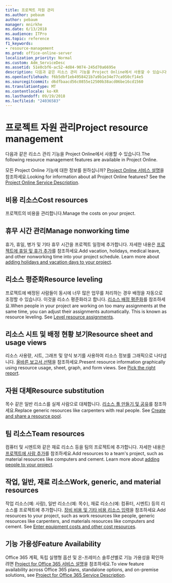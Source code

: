 ```yaml
---
title: 프로젝트 자원 관리
ms.author: pebaum
author: pebaum
manager: mnirkhe
ms.date: 6/13/2018
ms.audience: ITPro
ms.topic: reference
f1_keywords:
- resource-management
ms.prod: office-online-server
localization_priority: Normal
ms.custom: Adm_ServiceDesc
ms.assetid: 51e0cbf6-ac52-4d84-9074-245d70a6695e
description: 다음과 같은 리소스 관리 기능을 Project Online에서 사용할 수 있습니다.
ms.openlocfilehash: f6b5dbf1eb4958421b7a9b1e34e77ca950cf14e5
ms.sourcegitcommit: d6dfbaacd56c0855e12500b38acd06be16cd1560
ms.translationtype: MT
ms.contentlocale: ko-KR
ms.lasthandoff: 09/19/2018
ms.locfileid: "24036583"
---
```

# <a name="project-resource-management"></a><span data-ttu-id="92bba-103">프로젝트 자원 관리</span><span class="sxs-lookup"><span data-stu-id="92bba-103">Project resource management</span></span>

<span data-ttu-id="92bba-104">다음과 같은 리소스 관리 기능을 Project Online에서 사용할 수 있습니다.</span><span class="sxs-lookup"><span data-stu-id="92bba-104">The following resource management features are available in Project Online.</span></span>
  
<span data-ttu-id="92bba-p101">모든 Project Online 기능에 대한 정보를 원하십니까? [Project Online 서비스 설명](project-online-service-description.md)을 참조하세요.</span><span class="sxs-lookup"><span data-stu-id="92bba-p101">Looking for information about all Project Online features? See the [Project Online Service Description](project-online-service-description.md).</span></span>
  
## <a name="cost-resources"></a><span data-ttu-id="92bba-107">비용 리소스</span><span class="sxs-lookup"><span data-stu-id="92bba-107">Cost resources</span></span>
<span data-ttu-id="92bba-108"><a name="bkmk_CostResources"> </a></span><span class="sxs-lookup"><span data-stu-id="92bba-108"></span></span>

<span data-ttu-id="92bba-109">프로젝트의 비용을 관리합니다.</span><span class="sxs-lookup"><span data-stu-id="92bba-109">Manage the costs on your project.</span></span>
  
## <a name="manage-nonworking-time"></a><span data-ttu-id="92bba-110">휴무 시간 관리</span><span class="sxs-lookup"><span data-stu-id="92bba-110">Manage nonworking time</span></span>
<span data-ttu-id="92bba-111"><a name="bkmk_Managenonworkingtime"> </a></span><span class="sxs-lookup"><span data-stu-id="92bba-111"></span></span>

<span data-ttu-id="92bba-p102">휴가, 휴일, 병가 및 기타 휴무 시간을 프로젝트 일정에 추가합니다. 자세한 내용은 [프로젝트에 휴일 및 휴가 추가](https://go.microsoft.com/fwlink/p/?LinkId=271337)를 참조하세요.</span><span class="sxs-lookup"><span data-stu-id="92bba-p102">Add vacation, holidays, medical leave, and other nonworking time into your project schedule. Learn more about [adding holidays and vacation days to your project](https://go.microsoft.com/fwlink/p/?LinkId=271337).</span></span>
  
## <a name="resource-leveling"></a><span data-ttu-id="92bba-114">리소스 평준화</span><span class="sxs-lookup"><span data-stu-id="92bba-114">Resource leveling</span></span>
<span data-ttu-id="92bba-115"><a name="bkmk_Resourceleveling"> </a></span><span class="sxs-lookup"><span data-stu-id="92bba-115"></span></span>

<span data-ttu-id="92bba-p103">프로젝트에 배정된 사람들이 동시에 너무 많은 업무를 처리하는 경우 배정을 자동으로 조정할 수 있습니다. 이것을 리소스 평준화라고 합니다. [리소스 배정 평준화](https://go.microsoft.com/fwlink/p/?LinkId=271348)를 참조하세요.</span><span class="sxs-lookup"><span data-stu-id="92bba-p103">When people in your project are working on too many assignments at the same time, you can adjust their assignments automatically. This is known as resource leveling. See [Level resource assignments](https://go.microsoft.com/fwlink/p/?LinkId=271348).</span></span>
  
## <a name="resource-sheet-and-usage-views"></a><span data-ttu-id="92bba-119">리소스 시트 및 배정 현황 보기</span><span class="sxs-lookup"><span data-stu-id="92bba-119">Resource sheet and usage views</span></span>
<span data-ttu-id="92bba-120"><a name="bkmk_resourcesheetandusageviews"> </a></span><span class="sxs-lookup"><span data-stu-id="92bba-120"></span></span>

<span data-ttu-id="92bba-p104">리소스 사용량, 시트, 그래프 및 양식 보기를 사용하여 리소스 정보를 그래픽으로 나타냅니다. [올바른 보고서 선택](https://go.microsoft.com/fwlink/?LinkId=402920)을 참조하세요.</span><span class="sxs-lookup"><span data-stu-id="92bba-p104">Present resource information graphically using resource usage, sheet, graph, and form views. See [Pick the right report](https://go.microsoft.com/fwlink/?LinkId=402920).</span></span>
  
## <a name="resource-substitution"></a><span data-ttu-id="92bba-123">자원 대체</span><span class="sxs-lookup"><span data-stu-id="92bba-123">Resource substitution</span></span>
<span data-ttu-id="92bba-124"><a name="bkmk_ResourceSubstitution"> </a></span><span class="sxs-lookup"><span data-stu-id="92bba-124"></span></span>

<span data-ttu-id="92bba-p105">목수 같은 일반 리소스를 실제 사람으로 대체합니다. [리소스 풀 만들기 및 공유](https://go.microsoft.com/fwlink/?LinkId=402921)를 참조하세요.</span><span class="sxs-lookup"><span data-stu-id="92bba-p105">Replace generic resources like carpenters with real people. See [Create and share a resource pool](https://go.microsoft.com/fwlink/?LinkId=402921).</span></span>
  
## <a name="team-resources"></a><span data-ttu-id="92bba-127">팀 리소스</span><span class="sxs-lookup"><span data-stu-id="92bba-127">Team resources</span></span>
<span data-ttu-id="92bba-128"><a name="bkmk_Teamresources"> </a></span><span class="sxs-lookup"><span data-stu-id="92bba-128"></span></span>

<span data-ttu-id="92bba-p106">컴퓨터 및 시멘트와 같은 재료 리소스 등을 팀의 프로젝트에 추가합니다. 자세한 내용은 [프로젝트에 사람 추가](https://go.microsoft.com/fwlink/p/?LinkId=271347)를 참조하세요.</span><span class="sxs-lookup"><span data-stu-id="92bba-p106">Add resources to a team's project, such as material resources like computers and cement. Learn more about [adding people to your project](https://go.microsoft.com/fwlink/p/?LinkId=271347).</span></span>
  
## <a name="work-generic-and-material-resources"></a><span data-ttu-id="92bba-131">작업, 일반, 재료 리소스</span><span class="sxs-lookup"><span data-stu-id="92bba-131">Work, generic, and material resources</span></span>
<span data-ttu-id="92bba-132"><a name="bkmk_WorkGenericMaterialResources"> </a></span><span class="sxs-lookup"><span data-stu-id="92bba-132"></span></span>

<span data-ttu-id="92bba-p107">작업 리소스(예: 사람), 일반 리소스(예: 목수), 재료 리소스(예: 컴퓨터, 시멘트) 등의 리소스를 프로젝트에 추가합니다. [장비 비용 및 기타 비용 리소스 입력](https://go.microsoft.com/fwlink/?LinkId=402922)을 참조하세요.</span><span class="sxs-lookup"><span data-stu-id="92bba-p107">Add resources to your project, such as work resources like people, generic resources like carpenters, and materials resources like computers and cement. See [Enter equipment costs and other cost resources](https://go.microsoft.com/fwlink/?LinkId=402922).</span></span>
  
## <a name="feature-availability"></a><span data-ttu-id="92bba-135">기능 가용성</span><span class="sxs-lookup"><span data-stu-id="92bba-135">Feature Availability</span></span>
<span data-ttu-id="92bba-136"><a name="bkmk_WorkGenericMaterialResources"> </a></span><span class="sxs-lookup"><span data-stu-id="92bba-136"></span></span>

<span data-ttu-id="92bba-137">Office 365 계획, 독립 실행형 옵션 및 온-프레미스 솔루션별로 기능 가용성을 확인하려면 [Project for Office 365 서비스 설명](http://technet.microsoft.com/library/f610ba5b-57d0-4324-a205-bce300adc7a3.aspx)을 참조하세요.</span><span class="sxs-lookup"><span data-stu-id="92bba-137">To view feature availability across Office 365 plans, standalone options, and on-premise solutions, see [Project for Office 365 Service Description](http://technet.microsoft.com/library/f610ba5b-57d0-4324-a205-bce300adc7a3.aspx).</span></span>
  

